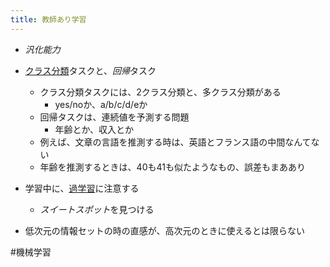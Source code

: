 ```yaml
---
title: 教師あり学習
---
```


* *汎化能力*

* [クラス分類](%E3%82%AF%E3%83%A9%E3%82%B9%E5%88%86%E9%A1%9E.md)タスクと、*回帰*タスク
  
  * クラス分類タスクには、2クラス分類と、多クラス分類がある
    * yes/noか、a/b/c/d/eか
  * 回帰タスクは、連続値を予測する問題
    * 年齢とか、収入とか
  * 例えば、文章の言語を推測する時は、英語とフランス語の中間なんてない
  * 年齢を推測するときは、40も41も似たようなもの、誤差もまああり
* 学習中に、[過学習](%E9%81%8E%E5%AD%A6%E7%BF%92.md)に注意する
  
  * *スイートスポット*を見つける
* 低次元の情報セットの時の直感が、高次元のときに使えるとは限らない

\#機械学習

